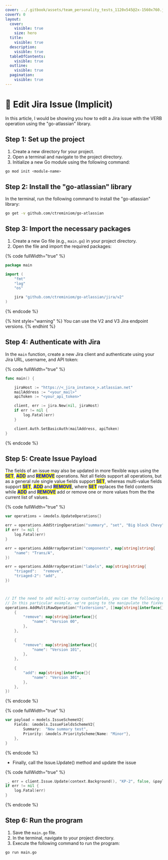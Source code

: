 ```yaml
---
cover: ../.gitbook/assets/team_personality_tests_1120x545@2x-1560x760.jpeg
coverY: 0
layout:
  cover:
    visible: true
    size: hero
  title:
    visible: true
  description:
    visible: true
  tableOfContents:
    visible: true
  outline:
    visible: true
  pagination:
    visible: true
---
```


# 🚛 Edit Jira Issue (Implicit)

In this article, I would be showing you how to edit a Jira issue with the VERB operation using the "go-atlassian" library.

## Step 1: Set up the project

1. Create a new directory for your project.
2. Open a terminal and navigate to the project directory.
3. Initialize a new Go module using the following command:

```bash
go mod init <module-name>
```

## Step 2: Install the "go-atlassian" library

In the terminal, run the following command to install the "go-atlassian" library:

```bash
go get -v github.com/ctreminiom/go-atlassian
```

## Step 3: Import the necessary packages

1. Create a new Go file (e.g., `main.go`) in your project directory.
2. Open the file and import the required packages:

{% code fullWidth="true" %}
```go
package main

import (
	"fmt"
	"log"
	"os"

	jira "github.com/ctreminiom/go-atlassian/jira/v2"
)
```
{% endcode %}

{% hint style="warning" %}
You can use the V2 and V3 Jira endpoint versions.
{% endhint %}

## Step 4: Authenticate with Jira

In the `main` function, create a new Jira client and authenticate using your Jira URL, username, and API token:

{% code fullWidth="true" %}
```go
func main() {

	jiraHost := "https://<_jira_instance_>.atlassian.net"
	mailAddress := "<your_mail>"
	apiToken := "<your_api_token>"

	client, err := jira.New(nil, jiraHost)
	if err != nil {
		log.Fatal(err)
	}

	client.Auth.SetBasicAuth(mailAddress, apiToken)
}
```
{% endcode %}

## Step 5: Create Issue Payload

The fields of an issue may also be updated in more flexible ways using the <mark style="color:blue;">**SET**</mark>, <mark style="color:blue;">**ADD**</mark> and <mark style="color:blue;">**REMOVE**</mark> operations. Not all fields support all operations, but as a general rule single value fields support <mark style="color:blue;">**SET**</mark>, whereas multi-value fields support <mark style="color:blue;">**SET**</mark>, <mark style="color:blue;">**ADD**</mark> and <mark style="color:blue;">**REMOVE**</mark>, where <mark style="color:blue;">**SET**</mark> replaces the field contents while <mark style="color:blue;">**ADD**</mark> and <mark style="color:blue;">**REMOVE**</mark> add or remove one or more values from the the current list of values.

{% code fullWidth="true" %}
```go
var operations = &models.UpdateOperations{}

err = operations.AddStringOperation("summary", "set", "Big block Chevy")
if err != nil {
	log.Fatal(err)
}

err = operations.AddArrayOperation("components", map[string]string{
	"name": "Trans/A",
})

err = operations.AddArrayOperation("labels", map[string]string{
	"triaged":   "remove",
	"triaged-2": "add",
})



// If the need to add multi-array customfields, you can the following method:
// In this particular example, we're going to the manipulate the fixVersions field.
operations.AddMultiRawOperation("fixVersions", []map[string]interface{}{
	{
		"remove": map[string]interface{}{
			"name": "Version 00",
		},
	},
	
	{
		"remove": map[string]interface{}{
			"name": "Version 101",
		},
	},
	
	{
		"add": map[string]interface{}{
			"name": "Version 301",
		},
	},
})
```
{% endcode %}

{% code fullWidth="true" %}
```go
var payload = models.IssueSchemeV2{
	Fields: &models.IssueFieldsSchemeV2{
		Summary:  "New summary test",
		Priority: &models.PriorityScheme{Name: "Minor"},
	},
}
```
{% endcode %}

* Finally, call the Issue.Update() method and update the issue

{% code fullWidth="true" %}
```go
_, err = client.Issue.Update(context.Background(), "KP-2", false, &payload, nil, operations)
if err != nil {
	log.Fatal(err)
}
```
{% endcode %}

## Step 6: Run the program

1. Save the `main.go` file.
2. In the terminal, navigate to your project directory.
3. Execute the following command to run the program:

```bash
go run main.go
```
